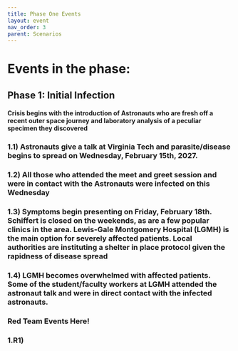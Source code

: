 ```yaml
---
title: Phase One Events
layout: event
nav_order: 3
parent: Scenarios
---
```


# Events in the phase:  

## Phase 1: Initial Infection  
#### Crisis begins with the introduction of Astronauts who are fresh off a recent outer space journey and laboratory analysis of a peculiar specimen they discovered
###   1.1)     Astronauts give a talk at Virginia Tech and parasite/disease begins to spread on Wednesday, February 15th, 2027. 
###   1.2)     All those who attended the meet and greet session and were in contact with the Astronauts were infected on this Wednesday
###   1.3)     Symptoms begin presenting on Friday, February 18th. Schiffert is closed on the weekends, as are a few popular clinics in the area. Lewis-Gale Montgomery Hospital (LGMH) is the main option for severely affected patients. Local authorities are instituting a shelter in place protocol given the rapidness of disease spread
###   1.4)     LGMH becomes overwhelmed with affected patients. Some of the student/faculty workers at LGMH attended the astronaut talk and were in direct contact with the infected astronauts.

### Red Team Events Here! 
### 1.R1)        
